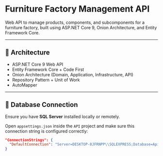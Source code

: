 #  Furniture Factory Management API

Web API to manage products, components, and subcomponents for a furniture factory, built using ASP.NET Core 9, Onion Architecture, and Entity Framework Core.

---

## 🧱 Architecture

- ASP.NET Core 9 Web API
- Entity Framework Core + Code First
- Onion Architecture (Domain, Application, Infrastructure, API)
- Repository Pattern + Unit of Work
- AutoMapper

---

## 🔌 Database Connection

Ensure you have **SQL Server** installed locally or remotely.

Open `appsettings.json` inside the `API` project and make sure this connection string is configured correctly:

```json
"ConnectionStrings": {
  "DefaultConnection": "Server=DESKTOP-8JFRNPP\\SQLEXPRESS;Database=Api_Task_Techtroll;Trusted_Connection=True;Encrypt=False;"
}
